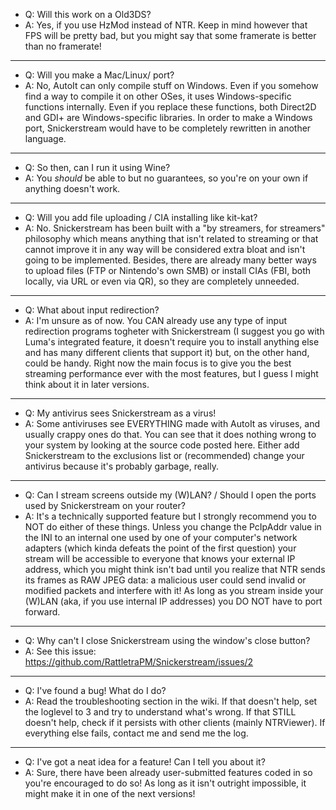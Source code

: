 - Q: Will this work on a Old3DS?
- A: Yes, if you use HzMod instead of NTR. Keep in mind however that FPS will be pretty bad, but you might say that some framerate is better than no framerate!

***

- Q: Will you make a Mac/Linux/<insert OS name here> port?
- A: No, AutoIt can only compile stuff on Windows. Even if you somehow find a way to compile it on other OSes, it uses Windows-specific functions internally. Even if you replace these functions, both Direct2D and GDI+ are Windows-specific libraries. In order to make a Windows port, Snickerstream would have to be completely rewritten in another language.

***

- Q: So then, can I run it using Wine?
- A: You _should_ be able to but no guarantees, so you're on your own if anything doesn't work.

***

- Q: Will you add file uploading / CIA installing like kit-kat?
- A: No. Snickerstream has been built with a "by streamers, for streamers" philosophy which means anything that isn't related to streaming or that cannot improve it in any way will be considered extra bloat and isn't going to be implemented. Besides, there are already many better ways to upload files (FTP or Nintendo's own SMB) or install CIAs (FBI, both locally, via URL or even via QR), so they are completely unneeded.

***

- Q: What about input redirection?
- A: I'm unsure as of now. You CAN already use any type of input redirection programs togheter with Snickerstream (I suggest you go with Luma's integrated feature, it doesn't require you to install anything else and has many different clients that support it) but, on the other hand, could be handy. Right now the main focus is to give you the best streaming performance ever with the most features, but I guess I might think about it in later versions.

***

- Q: My antivirus sees Snickerstream as a virus!
- A: Some antiviruses see EVERYTHING made with AutoIt as viruses, and usually crappy ones do that. You can see that it does nothing wrong to your system by looking at the source code posted here. Either add Snickerstream to the exclusions list or (recommended) change your antivirus because it's probably garbage, really.

***

- Q: Can I stream screens outside my (W)LAN? / Should I open the ports used by Snickerstream on your router?
- A: It's a technically supported feature but I strongly recommend you to NOT do either of these things. Unless you change the PcIpAddr value in the INI to an internal one used by one of your computer's network adapters (which kinda defeats the point of the first question) your stream will be accessible to everyone that knows your external IP address, which you might think isn't bad until you realize that NTR sends its frames as RAW JPEG data: a malicious user could send invalid or modified packets and interfere with it! As long as you stream inside your (W)LAN (aka, if you use internal IP addresses) you DO NOT have to port forward.

***

- Q: Why can't I close Snickerstream using the window's close button?
- A: See this issue: https://github.com/RattletraPM/Snickerstream/issues/2

***

- Q: I've found a bug! What do I do?
- A: Read the troubleshooting section in the wiki. If that doesn't help, set the loglevel to 3 and try to understand what's wrong. If that STILL doesn't help, check if it persists with other clients (mainly NTRViewer). If everything else fails, contact me and send me the log.

***

- Q: I've got a neat idea for a feature! Can I tell you about it?
- A: Sure, there have been already user-submitted features coded in so you're encouraged to do so! As long as it isn't outright impossible, it might make it in one of the next versions!